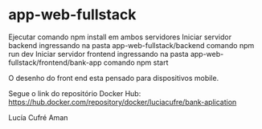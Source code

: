 # app-web-fullstack
Ejecutar comando npm install em ambos servidores
Iniciar servidor backend ingressando na pasta app-web-fullstack/backend comando npm run dev
Iniciar servidor frontend ingressando na pasta app-web-fullstack/frontend/bank-app comando npm start

O desenho do front end esta pensado para dispositivos mobile. 

Segue o link do repositório Docker Hub: 
https://hub.docker.com/repository/docker/luciacufre/bank-aplication

Lucía Cufré Aman